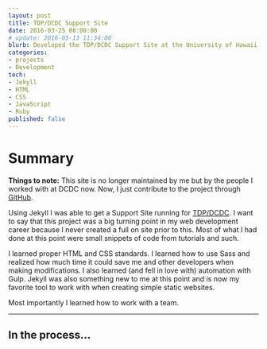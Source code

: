 ```yaml
---
layout: post
title: TDP/DCDC Support Site
date: 2016-03-25 08:00:00
# update: 2016-05-13 11:34:00
blurb: Developed the TDP/DCDC Support Site at the University of Hawaii at Manoa.
categories:
- projects
- Development
tech:
- Jekyll
- HTML
- CSS
- JavaScript
- Ruby
published: false
---
```


# Summary

**Things to note:** This site is no longer maintained by me but by the people I worked with at DCDC now. Now, I just contribute to the project through [GitHub](https://github.com/uhm-coe/assist).

Using Jekyll I was able to get a Support Site running for [TDP/DCDC](http://dcdc.coe.hawaii.edu/). I want to say that this project was a big turning point in my web development career because I never created a full on site prior to this. Most of what I had done at this point were small snippets of code from tutorials and such.

I learned proper HTML and CSS standards. I learned how to use Sass and realized how much time it could save me and other developers when making modifications. I also learned (and fell in love with) automation with Gulp. Jekyll was also something new to me at this point and is now my favorite tool to work with when creating simple static websites.

Most importantly I learned how to work with a team.

<hr />

## In the process...
